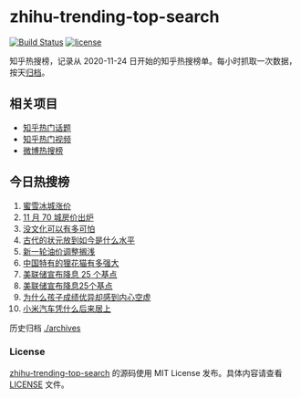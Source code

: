 # zhihu-trending-top-search

[![Build Status](https://github.com/justjavac/zhihu-trending-top-search/workflows/ci/badge.svg?branch=main)](https://github.com/justjavac/zhihu-trending-top-search/actions)
[![license](https://img.shields.io/github/license/justjavac/zhihu-trending-top-search)](https://github.com/justjavac/zhihu-trending-top-search/blob/main/LICENSE)

知乎热搜榜，记录从 2020-11-24 日开始的知乎热搜榜单。每小时抓取一次数据，按天[归档](./archives)。

## 相关项目

- [知乎热门话题](https://github.com/justjavac/zhihu-trending-hot-questions)
- [知乎热门视频](https://github.com/justjavac/zhihu-trending-hot-video)
- [微博热搜榜](https://github.com/justjavac/weibo-trending-hot-search)

## 今日热搜榜

<!-- BEGIN -->
<!-- 最后更新时间 Fri Dec 20 2024 04:15:44 GMT+0800 (China Standard Time) -->

1. [蜜雪冰城涨价](https://www.zhihu.com/search?q=%E8%9C%9C%E9%9B%AA%E5%86%B0%E5%9F%8E%E6%B6%A8%E4%BB%B7)
1. [11 月 70 城房价出炉](https://www.zhihu.com/search?q=11%20%E6%9C%88%2070%20%E5%9F%8E%E6%88%BF%E4%BB%B7%E5%87%BA%E7%82%89)
1. [没文化可以有多可怕](https://www.zhihu.com/search?q=%E6%B2%A1%E6%96%87%E5%8C%96%E5%8F%AF%E4%BB%A5%E6%9C%89%E5%A4%9A%E5%8F%AF%E6%80%95)
1. [古代的状元放到如今是什么水平](https://www.zhihu.com/search?q=%E5%8F%A4%E4%BB%A3%E7%9A%84%E7%8A%B6%E5%85%83%E6%94%BE%E5%88%B0%E5%A6%82%E4%BB%8A%E6%98%AF%E4%BB%80%E4%B9%88%E6%B0%B4%E5%B9%B3)
1. [新一轮油价调整搁浅](https://www.zhihu.com/search?q=%E6%96%B0%E4%B8%80%E8%BD%AE%E6%B2%B9%E4%BB%B7%E8%B0%83%E6%95%B4%E6%90%81%E6%B5%85)
1. [中国特有的狸花猫有多强大](https://www.zhihu.com/search?q=%E4%B8%AD%E5%9B%BD%E7%89%B9%E6%9C%89%E7%9A%84%E7%8B%B8%E8%8A%B1%E7%8C%AB%E6%9C%89%E5%A4%9A%E5%BC%BA%E5%A4%A7)
1. [美联储宣布降息 25 个基点](https://www.zhihu.com/search?q=%E7%BE%8E%E8%81%94%E5%82%A8%E5%AE%A3%E5%B8%83%E9%99%8D%E6%81%AF%2025%20%E4%B8%AA%E5%9F%BA%E7%82%B9)
1. [美联储宣布降息25个基点](https://www.zhihu.com/search?q=%E7%BE%8E%E8%81%94%E5%82%A8%E5%AE%A3%E5%B8%83%E9%99%8D%E6%81%AF25%E4%B8%AA%E5%9F%BA%E7%82%B9)
1. [为什么孩子成绩优异却感到内心空虚](https://www.zhihu.com/search?q=%E4%B8%BA%E4%BB%80%E4%B9%88%E5%AD%A9%E5%AD%90%E6%88%90%E7%BB%A9%E4%BC%98%E5%BC%82%E5%8D%B4%E6%84%9F%E5%88%B0%E5%86%85%E5%BF%83%E7%A9%BA%E8%99%9A)
1. [小米汽车凭什么后来居上](https://www.zhihu.com/search?q=%E5%B0%8F%E7%B1%B3%E6%B1%BD%E8%BD%A6%E5%87%AD%E4%BB%80%E4%B9%88%E5%90%8E%E6%9D%A5%E5%B1%85%E4%B8%8A)

<!-- END -->

历史归档 [./archives](./archives)

### License

[zhihu-trending-top-search](https://github.com/justjavac/zhihu-trending-top-search) 的源码使用 MIT License
发布。具体内容请查看 [LICENSE](./LICENSE) 文件。
